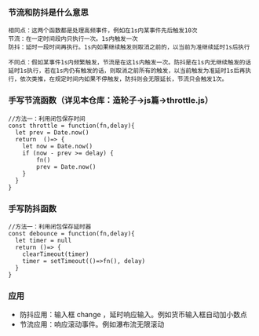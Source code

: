 ### 节流和防抖是什么意思  
```
相同点：这两个函数都是处理高频事件，例如在1s内某事件先后触发10次
节流：在一定时间段内只执行一次。1s内触发一次
防抖：延时一段时间再执行。1s内如果继续触发则取消之前的，以当前为准继续延时1s后执行  

不同点：假如某事件1s内频繁触发，节流是在这1s内触发一次。防抖是在1s内无继续触发的话延时1s执行，若在1s内仍有触发的话，则取消之前所有的触发，以当前触发为准延时1s后再执行，依次类推，在规定时间内如果不停触发，防抖则会无限延长，节流只会触发1次。
```

### 手写节流函数（详见本仓库：造轮子->js篇->throttle.js）  
```
//方法一：利用闭包保存时间
const throttle = function(fn,delay){
  let prev = Date.now()
  return  ()=> {
    let now = Date.now()
    if (now - prev >= delay) {
        fn()
        prev = Date.now()
    }  
  }
}
```

### 手写防抖函数  
```
//方法一：利用闭包保存延时器
const debounce = function(fn,delay){
  let timer = null
  return ()=> {
    clearTimeout(timer)
    timer = setTimeout(()=>fn(), delay)
  }
}
```

### 应用  
* 防抖应用：输入框 change ，延时响应输入。例如货币输入框自动加小数点  
* 节流应用：响应滚动事件。例如瀑布流无限滚动  